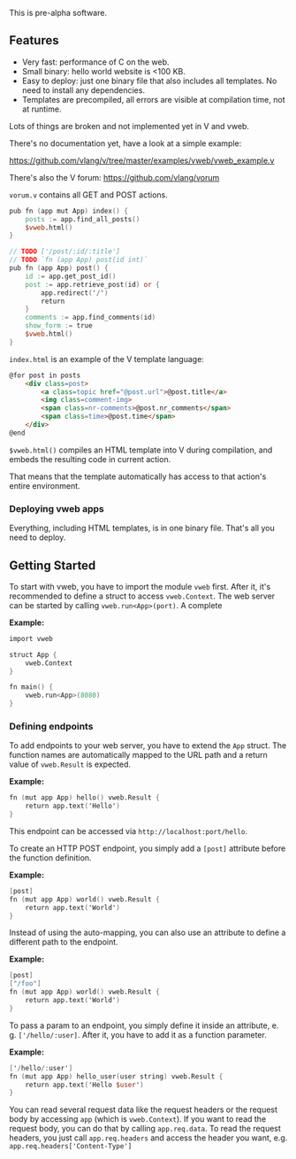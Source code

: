 This is pre-alpha software.

## Features
- Very fast: performance of C on the web.
- Small binary: hello world website is <100 KB.
- Easy to deploy: just one binary file that also includes all templates.
  No need to install any dependencies.
- Templates are precompiled, all errors are visible at compilation time,
  not at runtime.

Lots of things are broken and not implemented yet in V and vweb.

There's no documentation yet, have a look at a simple example:

https://github.com/vlang/v/tree/master/examples/vweb/vweb_example.v

There's also the V forum: https://github.com/vlang/vorum

`vorum.v` contains all GET and POST actions.

```v ignore
pub fn (app mut App) index() {
	posts := app.find_all_posts()
	$vweb.html()
}

// TODO ['/post/:id/:title']
// TODO `fn (app App) post(id int)`
pub fn (app App) post() {
	id := app.get_post_id()
	post := app.retrieve_post(id) or {
		app.redirect('/')
		return
	}
	comments := app.find_comments(id)
	show_form := true
	$vweb.html()
}

```

`index.html` is an example of the V template language:

```html
@for post in posts
	<div class=post>
		<a class=topic href="@post.url">@post.title</a>
		<img class=comment-img>
		<span class=nr-comments>@post.nr_comments</span>
		<span class=time>@post.time</span>
	</div>
@end
```

`$vweb.html()` compiles an HTML template into V during compilation,
and embeds the resulting code in current action.

That means that the template automatically has access to that action's entire environment.


### Deploying vweb apps

Everything, including HTML templates, is in one binary file. That's all you need to deploy.

## Getting Started

To start with vweb, you have to import the module `vweb` first.
After it, it's recommended to define a struct to access `vweb.Context`.
The web server can be started by calling `vweb.run<App>(port)`.
A complete

**Example:**
```v ignore
import vweb

struct App {
    vweb.Context
}

fn main() {
	vweb.run<App>(8080)
}
```

### Defining endpoints
To add endpoints to your web server, you have to extend the `App` struct.
The function names are automatically mapped to the URL path and a return 
value of `vweb.Result` is expected.

**Example:**
```v ignore
fn (mut app App) hello() vweb.Result {
	return app.text('Hello')
}
```

This endpoint can be accessed via `http://localhost:port/hello`.

To create an HTTP POST endpoint, you simply add a `[post]` attribute before the function definition.

**Example:**
```v ignore
[post]
fn (mut app App) world() vweb.Result {
	return app.text('World')
}
```

Instead of using the auto-mapping, you can 
also use an attribute
to define a different path to the endpoint.

**Example:**
```v ignore
[post]
["/foo"]
fn (mut app App) world() vweb.Result {
	return app.text('World')
}
```

To pass a param to an endpoint, you simply define it inside an attribute, e. g. `['/hello/:user]`.
After it, you have to add it as a function parameter.

**Example:**
```v ignore
['/hello/:user']
fn (mut app App) hello_user(user string) vweb.Result {
	return app.text('Hello $user')
}
```

You can read several request data like the request headers 
or the request body by accessing `app` (which is `vweb.Context`).
If you want to read the request body, you can do that by calling `app.req.data`.
To read the request headers, you just call `app.req.headers` and access the header you want, 
e.g. `app.req.headers['Content-Type']`
